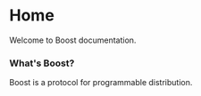 # Home

Welcome to Boost documentation.

### What's Boost?

Boost is a protocol for programmable distribution.&#x20;
